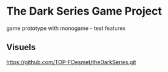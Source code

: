# The Dark Series Game Project
game prototype with monogame - test features

## Visuels
https://github.com/TOP-FDesmet/theDarkSeries.git

